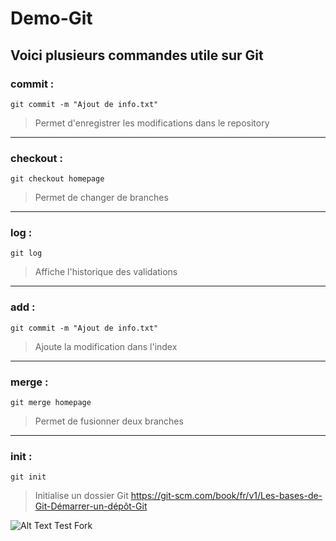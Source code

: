 # Demo-Git

## Voici plusieurs commandes utile sur Git

### __commit__ :
```
git commit -m "Ajout de info.txt"
```
> Permet d'enregistrer les modifications dans le repository
___
### __checkout__ :
```
git checkout homepage
```
> Permet de changer de branches
___
### __log__ :
```
git log
```
> Affiche l'historique des validations
___
### __add__ :
```
git commit -m "Ajout de info.txt"
```
> Ajoute la modification dans l'index 
___
### __merge__ :
```
git merge homepage
```
> Permet de fusionner deux branches
___
### __init__ :
```
git init
```
> Initialise un dossier Git
> https://git-scm.com/book/fr/v1/Les-bases-de-Git-Démarrer-un-dépôt-Git

![Alt Text](https://cdn-images-1.medium.com/max/1397/1*yGFvyglXcEt-ZOV3IWQTdw.jpeg)
Test Fork
